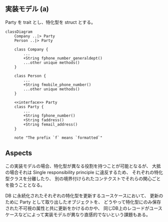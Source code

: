## 実装モデル (a)
Party を trait とし、特化型を struct とする。

```mermaid
classDiagram
    Company ..|> Party
    Person ..|> Party

    class Company {
        ...
        +String fphone_number_generaldept()
        ...other unique methods()
    }

    class Person {
        ...
        +String fmobile_phone_number()
        ...other unique methods()
    }

    <<interface>> Party
    class Party {
        ...
        +String fphone_number()
        +String faddress()
        +String femail_address()
    }
    
    note "The prefix `f` means `formatted`"
```

## Aspects
この実装モデルの場合、特化型が異なる役割を持つことが可能となるが、
大抵の場合それは Single responsibility principle に違反するため、
それぞれの特化型クラスを分離したり、
別の境界付けられたコンテクストでそれらの関心ごとを扱うこととなる。

DB に永続化されたそれぞれの特化型を更新するユースケースにおいて、
更新のために Party として取り出したオブジェクトを、
どうやって特化型にのみ保存された不可視の属性と共に更新をかけるのかや、
同じDB上のレコードがユースケースなどによって実装モデルが異なり直感的でないという課題もある。
